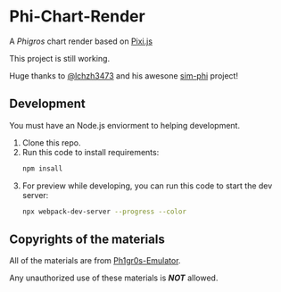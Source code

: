 # Phi-Chart-Render

A *Phigros* chart render based on [Pixi.js](https://pixijs.com)

This project is still working.

Huge thanks to [@lchzh3473](https://github.com/lchzh3473) and his awesone [sim-phi](https://github.com/lchzh3473/sim-phi) project!

## Development

You must have an Node.js enviorment to helping development.

1. Clone this repo.
2. Run this code to install requirements:
    ```bash
    npm insall
    ```
3. For preview while developing, you can run this code to start the dev server:
    ```bash
    npx webpack-dev-server --progress --color
    ```

## Copyrights of the materials

All of the materials are from [Ph1gr0s-Emulator](https://github.com/MisaWorkGroup/Ph1gr0s-Emulator).

Any unauthorized use of these materials is __*NOT*__ allowed.